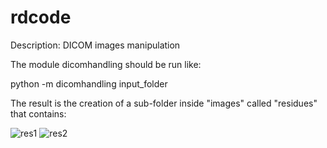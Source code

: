 # rdcode
Description: DICOM images manipulation 


The module dicomhandling should be run like: 

python -m dicomhandling input_folder

The result is the creation of a sub-folder inside "images" called "residues" that contains:


![res1](https://user-images.githubusercontent.com/99023136/152763857-30f10135-08f0-4648-b456-e2c46fb5b68b.jpeg)
![res2](https://user-images.githubusercontent.com/99023136/152763861-11a3b9d4-ea2f-4811-bd85-9840821069b9.jpeg)


